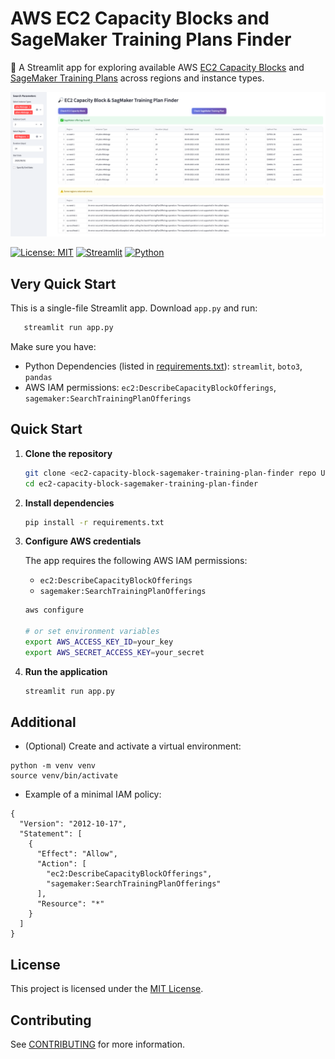 # AWS EC2 Capacity Blocks and SageMaker Training Plans Finder

🔎 A Streamlit app for exploring available AWS [EC2 Capacity Blocks](https://aws.amazon.com/ec2/capacityblocks/) and [SageMaker Training Plans](https://docs.aws.amazon.com/sagemaker/latest/dg/reserve-capacity-with-training-plans.html) across regions and instance types.

<img src="./assets/app-screenshot.png" alt="App Screenshot" width="1000">


[![License: MIT](https://img.shields.io/badge/License-MIT-yellow.svg)](https://opensource.org/licenses/MIT)
[![Streamlit](https://img.shields.io/badge/Streamlit-1.49+-brightgreen)](https://streamlit.io)
[![Python](https://img.shields.io/badge/python-3.13%2B-blue)](https://www.python.org/)

## Very Quick Start

This is a single-file Streamlit app. Download `app.py` and run:
```bash
   streamlit run app.py
```
Make sure you have:
- Python Dependencies (listed in [requirements.txt](requirements.txt)):  `streamlit`, `boto3`, `pandas`
- AWS IAM permissions: `ec2:DescribeCapacityBlockOfferings`, `sagemaker:SearchTrainingPlanOfferings`

## Quick Start

1. **Clone the repository**
   ```bash
   git clone <ec2-capacity-block-sagemaker-training-plan-finder repo URL>
   cd ec2-capacity-block-sagemaker-training-plan-finder
   ```

2. **Install dependencies**
   ```bash
   pip install -r requirements.txt
   ```

3. **Configure AWS credentials**

   The app requires the following AWS IAM permissions:
   - `ec2:DescribeCapacityBlockOfferings`
   - `sagemaker:SearchTrainingPlanOfferings`

   ```bash
   aws configure

   # or set environment variables
   export AWS_ACCESS_KEY_ID=your_key
   export AWS_SECRET_ACCESS_KEY=your_secret
   ```

4. **Run the application**
   ```bash
   streamlit run app.py
   ```

## Additional
- (Optional) Create and activate a virtual environment:
```
python -m venv venv
source venv/bin/activate
```
- Example of a minimal IAM policy:
```
{
  "Version": "2012-10-17",
  "Statement": [
    {
      "Effect": "Allow",
      "Action": [
        "ec2:DescribeCapacityBlockOfferings",
        "sagemaker:SearchTrainingPlanOfferings"
      ],
      "Resource": "*"
    }
  ]
}
```

## License

This project is licensed under the [MIT License](https://opensource.org/licenses/MIT).


## Contributing

See [CONTRIBUTING](CONTRIBUTING.md#security-issue-notifications) for more information.